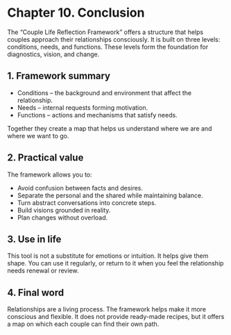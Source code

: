 # Chapter 10. Conclusion

The “Couple Life Reflection Framework” offers a structure that helps couples approach their relationships consciously. It is built on three levels: conditions, needs, and functions. These levels form the foundation for diagnostics, vision, and change.

## 1. Framework summary

- Conditions – the background and environment that affect the relationship.
- Needs – internal requests forming motivation.
- Functions – actions and mechanisms that satisfy needs.

Together they create a map that helps us understand where we are and where we want to go.

## 2. Practical value

The framework allows you to:

- Avoid confusion between facts and desires.
- Separate the personal and the shared while maintaining balance.
- Turn abstract conversations into concrete steps.
- Build visions grounded in reality.
- Plan changes without overload.

## 3. Use in life

This tool is not a substitute for emotions or intuition. It helps give them shape. You can use it regularly, or return to it when you feel the relationship needs renewal or review.

## 4. Final word

Relationships are a living process. The framework helps make it more conscious and flexible. It does not provide ready-made recipes, but it offers a map on which each couple can find their own path.
